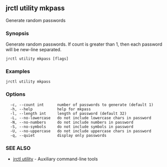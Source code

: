 ## jrctl utility mkpass

Generate random passwords

### Synopsis

Generate random passwords. If count is greater than 1, then each password will
be new-line separated.

```
jrctl utility mkpass [flags]
```

### Examples

```
jrctl utility mkpass
```

### Options

```
  -c, --count int      number of passwords to generate (default 1)
  -h, --help           help for mkpass
  -l, --length int     length of password (default 32)
  -L, --no-lowercase   do not include lowercase chars in password
  -N, --no-numbers     do not include numbers in password
  -S, --no-symbols     do not include symbols in password
  -U, --no-uppercase   do not include uppercase chars in password
  -q, --quiet          display only passwords
```

### SEE ALSO

* [jrctl utility](jrctl_utility.md)	 - Auxiliary command-line tools

